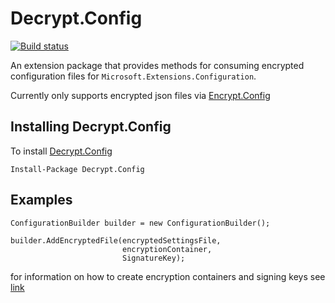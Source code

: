 # Decrypt.Config

[![Build status](https://ci.appveyor.com/api/projects/status/irvkwv3b3mmxyt41/branch/master?svg=true)](https://ci.appveyor.com/project/jordan-Anderson/decrypt-config/branch/master)

An extension package that provides methods for consuming encrypted configuration files for `Microsoft.Extensions.Configuration`.

Currently only supports encrypted json files via [Encrypt.Config](https://github.com/Supercide/Encrypt.Config) 

## Installing Decrypt.Config
To install [Decrypt.Config](https://www.nuget.org/packages/Decrypt.Config)

```
Install-Package Decrypt.Config
```

## Examples

```
ConfigurationBuilder builder = new ConfigurationBuilder();

builder.AddEncryptedFile(encryptedSettingsFile,
                         encryptionContainer, 
                         SignatureKey);
```

for information on how to create encryption containers and signing keys see [link](https://github.com/Supercide/Encrypt.Config/blob/master/README.MD)
